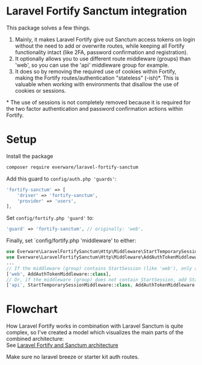 # Laravel Fortify Sanctum integration
This package solves a few things.
1. Mainly, it makes Laravel Fortify give out Sanctum access tokens on login without the need to add or overwrite routes, 
   while keeping all Fortify functionality intact (like 2FA, password confirmation and registration).
1. It optionally allows you to use different route middleware (groups) than 'web', so you can use the 'api' middleware group for example.
1. It does so by removing the required use of cookies within Fortify, making the Fortify routes/authentication "stateless" (-ish)*.
   This is valuable when working with environments that disallow the use of cookies or sessions.

\* The use of sessions is not completely removed because it is required for the two factor authentication and password confirmation actions within Fortify.

# Setup
Install the package
```bash
composer require everware/laravel-fortify-sanctum
```

Add this guard to `config/auth.php 'guards'`:
```php
'fortify-sanctum' => [
    'driver' => 'fortify-sanctum',
    'provider' => 'users',
],
```

Set `config/fortify.php 'guard'` to:
```php
'guard' => 'fortify-sanctum', // originally: 'web',
```

Finally, set `config/fortify.php 'middleware' to either:
```php
use Everware\LaravelFortifySanctum\Http\Middleware\StartTemporarySessionMiddleware;
use Everware\LaravelFortifySanctum\Http\Middleware\AddAuthTokenMiddleware;
...
// If the middleware (group) contains StartSession (like 'web'), only add our AddAuthTokenMiddleware.
['web', AddAuthTokenMiddleware::class],
// Or, if the middleware (group) does not contain StartSession, add StartTemporarySessionMiddleware and AddAuthTokenMiddleware.
['api', StartTemporarySessionMiddleware::class, AddAuthTokenMiddleware::class],
```

# Flowchart
How Laravel Fortify works in combination with Laravel Sanctum is quite complex, so I've created a model which visualizes the main parts of the combined architecture:  
See [Laravel Fortify and Sanctum architecture](README.laravel-architecture.md)


Make sure no laravel breeze or starter kit auth routes.
